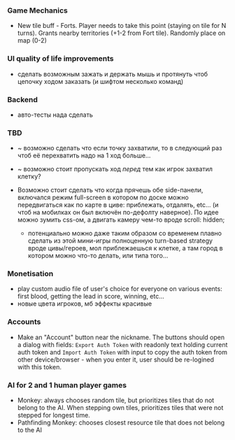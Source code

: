 ### Game Mechanics

- New tile buff - Forts. Player needs to take this point (staying on tile for N turns). Grants nearby territories (+1-2 from Fort tile). Randomly place on map (0-2)

### UI quality of life improvements

- сделать возможным зажать и держать мышь и протянуть чтоб цепочку ходом заказать (и шифтом несколько команд)


### Backend

- авто-тесты нада сделать

### TBD

- ~ возможно сделать что если точку захватили, то в следующий раз чтоб её перехватить надо на 1 ход больше...

- ~ возможно стоит пропускать ход _перед_ тем как игрок захватил клетку?

- Возможно стоит сделать что когда прячешь обе side-панели, включался режим full-screen в котором по доске можно передвигаться как по карте в циве: приблежать, отдалять, etc... (и чтоб на мобилках он был включён по-дефолту наверное). По идее можно зумить css-ом, а двигать камеру чем-то вроде scroll: hidden;
    - потенциально можно даже таким образом со временем плавно сделать из этой мини-игры полноценную turn-based strategy вроде цивы/героев, мол приблежаешься к клетке, а там город в котором можно что-то делать, или типа того...

### Monetisation

- play custom audio file of user's choice for everyone on various events: first blood, getting the lead in score, winning, etc...
- новые цвета игроков, мб эффекты красивые

### Accounts

- Make an "Account" button near the nickname. The buttons should open a dialog with fields: `Export Auth Token` with readonly text holding current auth token and `Import Auth Token` with input to copy the auth token from other device/browser - when you enter it, user should be re-logined with this token.

### AI for 2 and 1 human player games

- Monkey: always chooses random tile, but prioritizes tiles that do not belong to the AI. When stepping own tiles, prioritizes tiles that were not stepped for longest time.
- Pathfinding Monkey: chooses closest resource tile that does not belong to the AI
